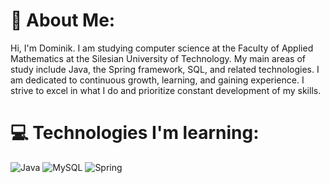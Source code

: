 # 💫 About Me:
Hi, I'm Dominik. I am studying computer science at the Faculty of Applied Mathematics at the Silesian University of Technology. My main areas of study include Java, the Spring framework, SQL, and related technologies. I am dedicated to continuous growth, learning, and gaining experience. I strive to excel in what I do and prioritize constant development of my skills.


# 💻 Technologies I'm learning:
![Java](https://img.shields.io/badge/java-%23ED8B00.svg?style=for-the-badge&logo=java&logoColor=white) ![MySQL](https://img.shields.io/badge/mysql-%2300f.svg?style=for-the-badge&logo=mysql&logoColor=white) ![Spring](https://img.shields.io/badge/spring-%236DB33F.svg?style=for-the-badge&logo=spring&logoColor=white)


<!-- Proudly created with GPRM ( https://gprm.itsvg.in ) -->
